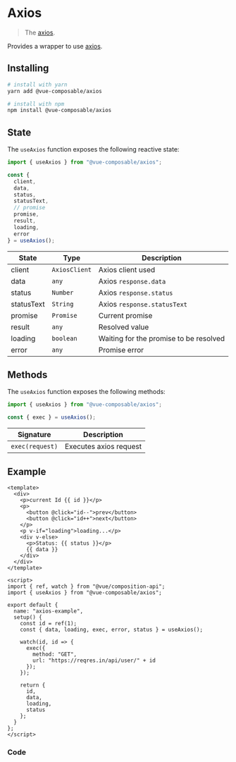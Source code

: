 # Axios

> The [axios](https://github.com/axios/axios).

Provides a wrapper to use [axios](https://github.com/axios/axios).

## Installing

```bash
# install with yarn
yarn add @vue-composable/axios

# install with npm
npm install @vue-composable/axios
```


## State

The `useAxios` function exposes the following reactive state:

```js
import { useAxios } from "@vue-composable/axios";

const {
  client,
  data,
  status,
  statusText,
  // promise
  promise,
  result,
  loading,
  error
} = useAxios();
```

| State      | Type          | Description                            |
| ---------- | ------------- | -------------------------------------- |
| client     | `AxiosClient` | Axios client used                      |
| data       | `any`         | Axios `response.data`                  |
| status     | `Number`      | Axios `response.status`                |
| statusText | `String`      | Axios `response.statusText`            |
| promise    | `Promise`     | Current promise                        |
| result     | `any`         | Resolved value                         |
| loading    | `boolean`     | Waiting for the promise to be resolved |
| error      | `any`         | Promise error                          |

## Methods

The `useAxios` function exposes the following methods:

```js
import { useAxios } from "@vue-composable/axios";

const { exec } = useAxios();
```

| Signature       | Description            |
| --------------- | ---------------------- |
| `exec(request)` | Executes axios request |

## Example

```vue
<template>
  <div>
    <p>current Id {{ id }}</p>
    <p>
      <button @click="id--">prev</button>
      <button @click="id++">next</button>
    </p>
    <p v-if="loading">loading...</p>
    <div v-else>
      <p>Status: {{ status }}</p>
      {{ data }}
    </div>
  </div>
</template>

<script>
import { ref, watch } from "@vue/composition-api";
import { useAxios } from "@vue-composable/axios";

export default {
  name: "axios-example",
  setup() {
    const id = ref(1);
    const { data, loading, exec, error, status } = useAxios();

    watch(id, id => {
      exec({
        method: "GET",
        url: "https://reqres.in/api/user/" + id
      });
    });

    return {
      id,
      data,
      loading,
      status
    };
  }
};
</script>
```

### Code

<ClientOnly>
<axios-example/>
</ClientOnly>

